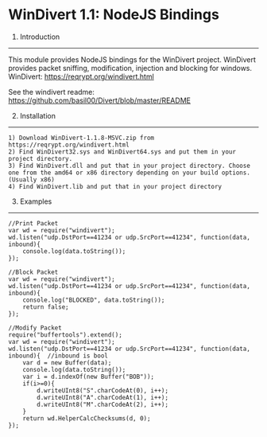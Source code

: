 WinDivert 1.1: NodeJS Bindings
====================================

1. Introduction
---------------
This module provides NodeJS bindings for the WinDivert project. WinDivert provides packet sniffing, modification, injection and blocking for windows.
WinDivert: https://reqrypt.org/windivert.html

See the windivert readme: https://github.com/basil00/Divert/blob/master/README

2. Installation
---------------
	1) Download WinDivert-1.1.8-MSVC.zip from https://reqrypt.org/windivert.html
	2) Find WinDivert32.sys and WinDivert64.sys and put them in your project directory.
	3) Find WinDivert.dll and put that in your project directory. Choose one from the amd64 or x86 directory depending on your build options. (Usually x86)
	4) Find WinDivert.lib and put that in your project directory

3. Examples
---------------

	//Print Packet
	var wd = require("windivert");
	wd.listen("udp.DstPort==41234 or udp.SrcPort==41234", function(data, inbound){
		console.log(data.toString());
	});

	//Block Packet	
	var wd = require("windivert");
	wd.listen("udp.DstPort==41234 or udp.SrcPort==41234", function(data, inbound){
		console.log("BLOCKED", data.toString());
		return false;
	});

	//Modify Packet
	require("buffertools").extend();
	var wd = require("windivert");
	wd.listen("udp.DstPort==41234 or udp.SrcPort==41234", function(data, inbound){	//inbound is bool
		var d = new Buffer(data);
		console.log(data.toString());
		var i = d.indexOf(new Buffer("BOB"));
		if(i>=0){
			d.writeUInt8("S".charCodeAt(0), i++);
			d.writeUInt8("A".charCodeAt(1), i++);
			d.writeUInt8("M".charCodeAt(2), i++);
		}
		return wd.HelperCalcChecksums(d, 0);
	});
